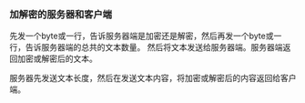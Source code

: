 ### 加解密的服务器和客户端

先发一个byte或一行，告诉服务器端是加密还是解密，然后再发一个byte或一行，告诉服务器端的总共的文本数量。
然后将文本发送给服务器端。服务器端返回加密或解密后的文本。

服务器先发送文本长度，然后在发送文本内容，将加密或解密后的内容返回给客户端。
